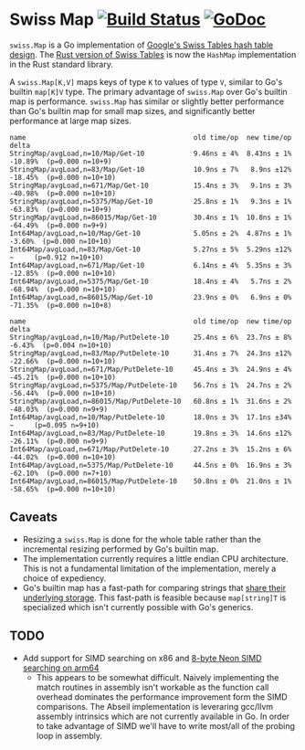 # Swiss Map [![Build Status](https://github.com/cockroachdb/swiss/actions/workflows/ci.yaml/badge.svg?branch=master)](https://github.com/cockroachdb/swiss/actions/workflows/ci.yaml) [![GoDoc](https://godoc.org/github.com/cockroachdb/swiss?status.svg)](https://godoc.org/github.com/cockroachdb/swiss)

`swiss.Map` is a Go implementation of [Google's Swiss Tables hash table
design](https://abseil.io/about/design/swisstables). The [Rust version of
Swiss Tables](https://github.com/rust-lang/hashbrown) is now the `HashMap`
implementation in the Rust standard library.

A `swiss.Map[K,V]` maps keys of type `K` to values of type `V`, similar to
Go's builtin `map[K]V` type. The primary advantage of `swiss.Map` over Go's
builtin map is performance. `swiss.Map` has similar or slightly better
performance than Go's builtin map for small map sizes, and significantly
better performance at large map sizes.

```
name                                         old time/op  new time/op  delta
StringMap/avgLoad,n=10/Map/Get-10            9.46ns ± 4%  8.43ns ± 1%  -10.89%  (p=0.000 n=10+9)
StringMap/avgLoad,n=83/Map/Get-10            10.9ns ± 7%   8.9ns ±12%  -18.45%  (p=0.000 n=10+10)
StringMap/avgLoad,n=671/Map/Get-10           15.4ns ± 3%   9.1ns ± 3%  -40.98%  (p=0.000 n=10+10)
StringMap/avgLoad,n=5375/Map/Get-10          25.8ns ± 1%   9.3ns ± 1%  -63.83%  (p=0.000 n=10+9)
StringMap/avgLoad,n=86015/Map/Get-10         30.4ns ± 1%  10.8ns ± 1%  -64.49%  (p=0.000 n=9+9)
Int64Map/avgLoad,n=10/Map/Get-10             5.05ns ± 2%  4.87ns ± 1%   -3.60%  (p=0.000 n=10+10)
Int64Map/avgLoad,n=83/Map/Get-10             5.27ns ± 5%  5.29ns ±12%     ~     (p=0.912 n=10+10)
Int64Map/avgLoad,n=671/Map/Get-10            6.14ns ± 4%  5.35ns ± 3%  -12.85%  (p=0.000 n=10+10)
Int64Map/avgLoad,n=5375/Map/Get-10           18.4ns ± 4%   5.7ns ± 2%  -68.94%  (p=0.000 n=10+10)
Int64Map/avgLoad,n=86015/Map/Get-10          23.9ns ± 0%   6.9ns ± 0%  -71.35%  (p=0.000 n=10+8)

name                                         old time/op  new time/op  delta
StringMap/avgLoad,n=10/Map/PutDelete-10      25.4ns ± 6%  23.7ns ± 8%   -6.43%  (p=0.004 n=10+10)
StringMap/avgLoad,n=83/Map/PutDelete-10      31.4ns ± 7%  24.3ns ±12%  -22.66%  (p=0.000 n=10+10)
StringMap/avgLoad,n=671/Map/PutDelete-10     45.4ns ± 3%  24.9ns ± 4%  -45.21%  (p=0.000 n=10+10)
StringMap/avgLoad,n=5375/Map/PutDelete-10    56.7ns ± 1%  24.7ns ± 2%  -56.44%  (p=0.000 n=10+10)
StringMap/avgLoad,n=86015/Map/PutDelete-10   60.8ns ± 1%  31.6ns ± 2%  -48.03%  (p=0.000 n=9+9)
Int64Map/avgLoad,n=10/Map/PutDelete-10       18.0ns ± 3%  17.1ns ±34%     ~     (p=0.095 n=9+10)
Int64Map/avgLoad,n=83/Map/PutDelete-10       19.8ns ± 3%  14.6ns ±12%  -26.11%  (p=0.000 n=9+9)
Int64Map/avgLoad,n=671/Map/PutDelete-10      27.2ns ± 3%  15.2ns ± 6%  -44.02%  (p=0.000 n=10+10)
Int64Map/avgLoad,n=5375/Map/PutDelete-10     44.5ns ± 0%  16.9ns ± 3%  -62.10%  (p=0.000 n=7+10)
Int64Map/avgLoad,n=86015/Map/PutDelete-10    50.8ns ± 0%  21.0ns ± 1%  -58.65%  (p=0.000 n=10+10)
```

## Caveats

- Resizing a `swiss.Map` is done for the whole table rather than the
  incremental resizing performed by Go's builtin map.
- The implementation currently requires a little endian CPU architecture. This
  is not a fundamental limitation of the implementation, merely a choice of
  expediency.
- Go's builtin map has a fast-path for comparing strings that [share their
  underlying
  storage](https://github.com/golang/go/blob/4a7f3ac8eb4381ea62caa1741eeeec28363245b4/src/runtime/map_faststr.go#L100).
  This fast-path is feasible because `map[string]T` is specialized which isn't
  currently possible with Go's generics.

## TODO

- Add support for SIMD searching on x86 and [8-byte Neon SIMD searching on
  arm64](https://github.com/abseil/abseil-cpp/commit/6481443560a92d0a3a55a31807de0cd712cd4f88)
  - This appears to be somewhat difficult. Naively implementing the match
    routines in assembly isn't workable as the function call overhead
    dominates the performance improvement form the SIMD comparisons. The
    Abseil implementation is leveraring gcc/llvm assembly intrinsics which are
    not currently available in Go. In order to take advantage of SIMD we'll
    have to write most/all of the probing loop in assembly.
